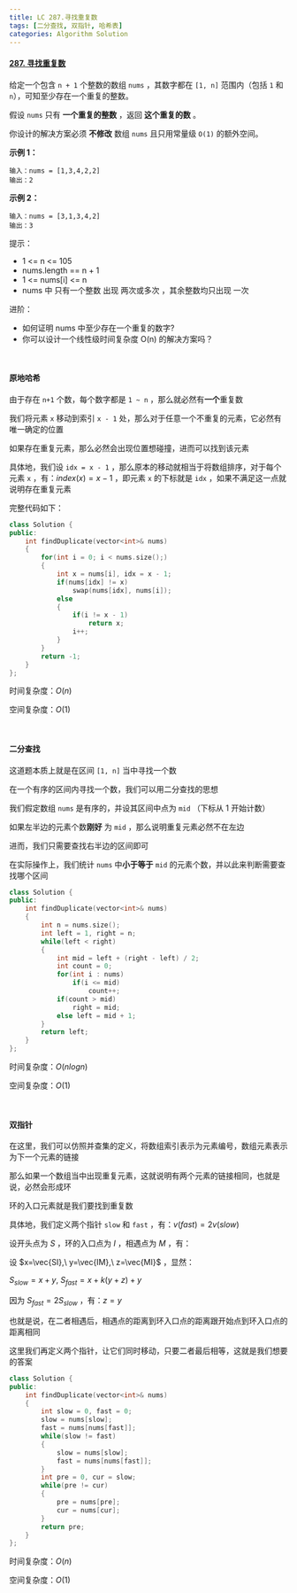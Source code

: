 ```yaml
---
title: LC 287.寻找重复数
tags: [二分查找, 双指针, 哈希表]
categories: Algorithm Solution
---
```


#### [287. 寻找重复数](https://leetcode.cn/problems/find-the-duplicate-number/)

给定一个包含 `n + 1` 个整数的数组 `nums` ，其数字都在 `[1, n]` 范围内（包括 `1` 和 `n`），可知至少存在一个重复的整数。

假设 `nums` 只有 **一个重复的整数** ，返回 **这个重复的数** 。

你设计的解决方案必须 **不修改** 数组 `nums` 且只用常量级 `O(1)` 的额外空间。

**示例 1：**

```
输入：nums = [1,3,4,2,2]
输出：2
```

**示例 2：**

```
输入：nums = [3,1,3,4,2]
输出：3
```

提示：

* 1 <= n <= 105
* nums.length == n + 1
* 1 <= nums[i] <= n
* nums 中 只有一个整数 出现 两次或多次 ，其余整数均只出现 一次


进阶：

* 如何证明 nums 中至少存在一个重复的数字?
* 你可以设计一个线性级时间复杂度 O(n) 的解决方案吗？

​	 

#### 原地哈希

由于存在 `n+1` 个数，每个数字都是 `1 ~ n` ，那么就必然有**一个**重复数

我们将元素 `x` 移动到索引 `x - 1` 处，那么对于任意一个不重复的元素，它必然有唯一确定的位置

如果存在重复元素，那么必然会出现位置想碰撞，进而可以找到该元素

具体地，我们设 `idx = x - 1` ，那么原本的移动就相当于将数组排序，对于每个元素 `x` ，有：$index(x)=x-1$ ，即元素 `x` 的下标就是 `idx` ，如果不满足这一点就说明存在重复元素

完整代码如下：

```cpp
class Solution {
public:
    int findDuplicate(vector<int>& nums) 
    {
        for(int i = 0; i < nums.size();)
        {
            int x = nums[i], idx = x - 1;
            if(nums[idx] != x)
                swap(nums[idx], nums[i]);
            else
            {
                if(i != x - 1)
                    return x;
                i++;
            }
        }
        return -1;
    }
};
```

时间复杂度：$O(n)$ 

空间复杂度：$O(1)$ 

​	 

#### 二分查找

这道题本质上就是在区间 `[1, n]` 当中寻找一个数

在一个有序的区间内寻找一个数，我们可以用二分查找的思想

我们假定数组 `nums` 是有序的，并设其区间中点为 `mid` （下标从 1 开始计数）

如果左半边的元素个数**刚好** 为 `mid` ，那么说明重复元素必然不在左边

进而，我们只需要查找右半边的区间即可

在实际操作上，我们统计 `nums` 中**小于等于** `mid` 的元素个数，并以此来判断需要查找哪个区间

```cpp
class Solution {
public:
    int findDuplicate(vector<int>& nums) 
    {
        int n = nums.size();
        int left = 1, right = n;
        while(left < right)
        {
            int mid = left + (right - left) / 2;
            int count = 0;
            for(int i : nums)
                if(i <= mid)
                    count++;
            if(count > mid)
                right = mid;
            else left = mid + 1;
        }
        return left;
    }
};
```

时间复杂度：$O(nlogn)$ 

空间复杂度：$O(1)$ 

​	 

#### 双指针

在这里，我们可以仿照并查集的定义，将数组索引表示为元素编号，数组元素表示为下一个元素的链接

那么如果一个数组当中出现重复元素，这就说明有两个元素的链接相同，也就是说，必然会形成环

环的入口元素就是我们要找到重复数

具体地，我们定义两个指针 `slow` 和 `fast` ，有：$v(fast)=2v(slow)$ 

设开头点为 $S$ ，环的入口点为 $I$ ，相遇点为 $M$ ，有：

设 $x=\vec{SI},\ y=\vec{IM},\ z=\vec{MI}$ ，显然：

$S_{slow}=x+y,\ S_{fast}=x+k(y+z)+y$ 

因为 $S_{fast}=2S_{slow}$ ，有：$z=y$ 

也就是说，在二者相遇后，相遇点的距离到环入口点的距离跟开始点到环入口点的距离相同

这里我们再定义两个指针，让它们同时移动，只要二者最后相等，这就是我们想要的答案

```cpp
class Solution {
public:
    int findDuplicate(vector<int>& nums) 
    {
        int slow = 0, fast = 0;
        slow = nums[slow];
        fast = nums[nums[fast]];
        while(slow != fast)
        {
            slow = nums[slow];
            fast = nums[nums[fast]];
        }
        int pre = 0, cur = slow;
        while(pre != cur)
        {
            pre = nums[pre];
            cur = nums[cur];
        }
        return pre;
    }
};
```

时间复杂度：$O(n)$ 

空间复杂度：$O(1)$ 